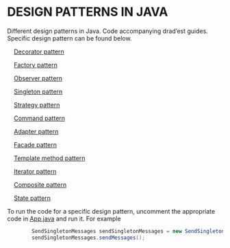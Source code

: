 # DESIGN PATTERNS IN JAVA

Different design patterns in Java. Code accompanying drad’est guides. Specific design pattern can be found below.

&nbsp;&nbsp;&nbsp;&nbsp;[Decorator pattern](https://github.com/dRadest/designpatterns/tree/master/src/main/java/com/dradest/designpatterns/decoratorpattern)

&nbsp;&nbsp;&nbsp;&nbsp;[Factory pattern](https://github.com/dRadest/designpatterns/tree/master/src/main/java/com/dradest/designpatterns/factorypattern)

&nbsp;&nbsp;&nbsp;&nbsp;[Observer pattern](https://github.com/dRadest/designpatterns/tree/master/src/main/java/com/dradest/designpatterns/observerpattern)

&nbsp;&nbsp;&nbsp;&nbsp;[Singleton pattern](https://github.com/dRadest/designpatterns/tree/master/src/main/java/com/dradest/designpatterns/singletonpattern)

&nbsp;&nbsp;&nbsp;&nbsp;[Strategy pattern](https://github.com/dRadest/designpatterns/tree/master/src/main/java/com/dradest/designpatterns/strategy)

&nbsp;&nbsp;&nbsp;&nbsp;[Command pattern](https://github.com/dRadest/designpatterns/tree/master/src/main/java/com/dradest/designpatterns/commandpattern)

&nbsp;&nbsp;&nbsp;&nbsp;[Adapter pattern](https://github.com/dRadest/designpatterns/tree/master/src/main/java/com/dradest/designpatterns/adapterpattern)

&nbsp;&nbsp;&nbsp;&nbsp;[Facade pattern](https://github.com/dRadest/designpatterns/tree/master/src/main/java/com/dradest/designpatterns/facadepattern)

&nbsp;&nbsp;&nbsp;&nbsp;[Template method pattern](https://github.com/dRadest/designpatterns/tree/master/src/main/java/com/dradest/designpatterns/templatemethod)

&nbsp;&nbsp;&nbsp;&nbsp;[Iterator pattern](https://github.com/dRadest/designpatterns/tree/master/src/main/java/com/dradest/designpatterns/iteratorpattern)

&nbsp;&nbsp;&nbsp;&nbsp;[Composite pattern](https://github.com/dRadest/designpatterns/tree/master/src/main/java/com/dradest/designpatterns/componentpattern)

&nbsp;&nbsp;&nbsp;&nbsp;[State pattern](https://github.com/dRadest/designpatterns/tree/master/src/main/java/com/dradest/designpatterns/statepattern)

To run the code for a specific design pattern, uncomment the appropriate code in [App.java](https://github.com/dRadest/designpatterns/blob/master/src/main/java/com/dradest/designpatterns/App.java) and run it. For example


```java
        SendSingletonMessages sendSingletonMessages = new SendSingletonMessages();
        sendSingletonMessages.sendMessages();
```


